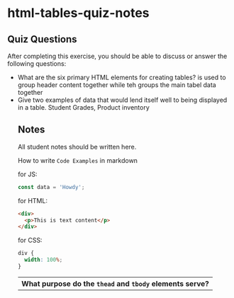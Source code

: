 # html-tables-quiz-notes

## Quiz Questions

After completing this exercise, you should be able to discuss or answer the following questions:

- What are the six primary HTML elements for creating tables?
  <thead> <tr> <td><table><tbody><th>
- What purpose do the `thead` and `tbody` elements serve?
  <thead> is used to group header content together while teh <tbody> groups the main tabel data together
- Give two examples of data that would lend itself well to being displayed in a table.
  Student Grades, Product inventory

## Notes

All student notes should be written here.

How to write `Code Examples` in markdown

for JS:

```javascript
const data = 'Howdy';
```

for HTML:

```html
<div>
  <p>This is text content</p>
</div>
```

for CSS:

```css
div {
  width: 100%;
}
```
